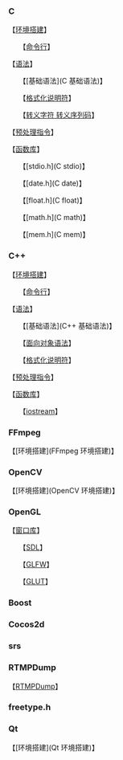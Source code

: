 ### C

【[环境搭建](环境搭建)】

　　【[命令行](命令行)】

【[语法]()】

　　【[基础语法](C 基础语法)】

　　【[格式化说明符](格式化说明符)】

　　【[转义字符 转义序列码](转义字符)】

【[预处理指令](预处理指令)】

【[函数库]()】

　　【[stdio.h](C stdio)】

　　【[date.h](C date)】

　　【[float.h](C float)】

　　【[math.h](C math)】

　　【[mem.h](C mem)】

### C++

【[环境搭建](环境搭建)】

　　【[命令行](命令行)】

【[语法]()】

　　【[基础语法](C++ 基础语法)】

　　【[面向对象语法](面向对象语法)】

　　【[格式化说明符](格式化说明符)】

【[预处理指令](预处理指令)】

【[函数库]()】

　　【[iostream](iostream)】

### FFmpeg

【[环境搭建](FFmpeg 环境搭建)】

### OpenCV

【[环境搭建](OpenCV 环境搭建)】

### OpenGL

【[窗口库]()】

　　【[SDL]()】

　　【[GLFW]()】

　　【[GLUT]()】

### Boost

### Cocos2d

### srs

### RTMPDump

【[RTMPDump](RTMPDump)】

### freetype.h

### Qt

【[环境搭建](Qt 环境搭建)】
